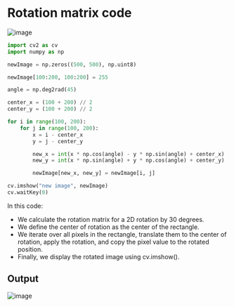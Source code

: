 # Rotation matrix code

![image](https://github.com/ToheedAsghar/Practice_CV/assets/121859513/04ae9f4d-1dd5-42a5-af57-880818b50eda)


```python
import cv2 as cv
import numpy as np

newImage = np.zeros((500, 500), np.uint8)

newImage[100:200, 100:200] = 255

angle = np.deg2rad(45)

center_x = (100 + 200) // 2
center_y = (100 + 200) // 2

for i in range(100, 200):
    for j in range(100, 200):
        x = i - center_x
        y = j - center_y

        new_x = int(x * np.cos(angle) - y * np.sin(angle) + center_x)
        new_y = int(x * np.sin(angle) + y * np.cos(angle) + center_y)

        newImage[new_x, new_y] = newImage[i, j]

cv.imshow("new image", newImage)
cv.waitKey(0)

```

In this code:

- We calculate the rotation matrix for a 2D rotation by 30 degrees.
- We define the center of rotation as the center of the rectangle.
- We iterate over all pixels in the rectangle, translate them to the center of rotation, apply the rotation, and copy the pixel value to the rotated position.
- Finally, we display the rotated image using cv.imshow().

## Output

![image](https://github.com/ToheedAsghar/Practice_CV/assets/121859513/082e8f5a-9e49-47ed-9d1c-f3366ae800d5)
